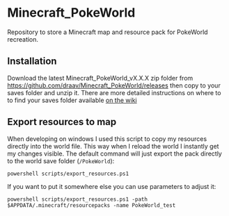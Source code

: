 # Minecraft_PokeWorld
Repository to store a Minecraft map and resource pack for PokeWorld recreation. 

## Installation

Download the latest Minecraft_PokeWorld_vX.X.X zip folder from https://github.com/draav/Minecraft_PokeWorld/releases then copy to your saves folder and unzip it. There are more detailed instructions on where to to find your saves folder available [on the wiki](https://minecraft.gamepedia.com/Tutorials/Map_downloads#Importing_into_Minecraft)

## Export resources to map

When developing on windows I used this script  to copy my resources directly into the world file. This way when I reload the world I instantly get my changes visible. The default command will just export the pack directly to the world save folder (`/PokeWorld`):

`powershell scripts/export_resources.ps1`

If you want to put it somewhere else you can use parameters to adjust it:

`powershell scripts/export_resources.ps1 -path $APPDATA/.minecraft/resourcepacks -name PokeWorld_test`
